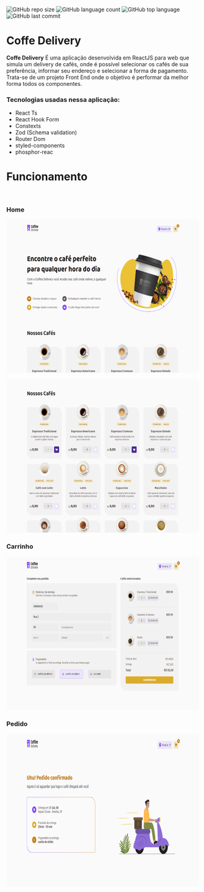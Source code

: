 ![GitHub repo size](https://img.shields.io/github/repo-size/LucasHARosa/Timer_Pomodoro)
![GitHub language count](https://img.shields.io/github/languages/count/LucasHARosa/Timer_Pomodoro)
![GitHub top language](https://img.shields.io/github/languages/top/LucasHARosa/Timer_Pomodoro)
![GitHub last commit](https://img.shields.io/github/last-commit/LucasHARosa/Timer_Pomodoro)

# Coffe Delivery

<strong>Coffe Delivery</strong> É uma aplicação desenvolvida em ReactJS para web que simula um delivery de cafés, onde é possível selecionar os cafés de sua preferência, informar seu endereço e selecionar a forma de pagamento. Trata-se de um projeto Front End onde o objetivo é performar da melhor forma todos os componentes.

### Tecnologias usadas nessa aplicação:

* React Ts
* React Hook Form
* Constexts
* Zod (Schema validation)
* Router Dom
* styled-components
* phosphor-reac

# Funcionamento
<p align="center">
    <img height="400" src="./imagens/Coffe_delivery2.gif" alt="">
</p>

### Home
<p align="center">
    <img height="400" src="./imagens/coffe_deliveryHome.png" alt="">
</p>
<p align="center">
    <img  height="400" src="./imagens/coffe_deliveryHome2.png" alt="">
</p>


### Carrinho
<p align="center">
    <img  height="400" src="./imagens/coffe_deliverycart.png" alt="">
</p>

### Pedido
<p align="center">
    <img  height="400" src="./imagens/coffe_deliveryorder.png" alt="">
</p>

